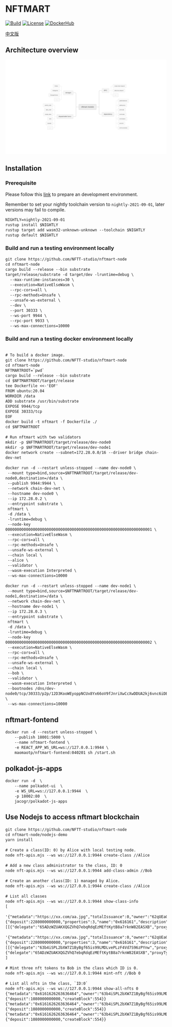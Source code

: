 # NFTMART

[![Build](https://github.com/NFTT-studio/NFTMart-Node/actions/workflows/build.yml/badge.svg)](https://github.com/NFTT-studio/NFTMart-Node/actions/workflows/build.yml)
[![License](https://img.shields.io/github/license/nftt-studio/nftmart-node?color=%23000&style=flat-round)](https://github.com/nftt-studio/nftmart/blob/master/LICENSE)
[![DockerHub](https://img.shields.io/docker/pulls/nftmart/node.svg)](https://hub.docker.com/r/nftmart/node)

[中文版](./README_zh.md)

## Architecture overview
![architecture overview](docs/nftmart-architecture-overview.jpeg)

## Installation

### Prerequisite
Please follow this [link](https://substrate.dev/docs/en/knowledgebase/getting-started/) to prepare an development environment.

Remember to set your nightly toolchain version to `nightly-2021-09-01`, later versions may fail to compile.
```
NIGHTLY=nightly-2021-09-01
rustup install $NIGHTLY
rustup target add wasm32-unknown-unknown --toolchain $NIGHTLY
rustup default $NIGHTLY
```

### Build and run a testing environment locally

```shell
git clone https://github.com/NFTT-studio/nftmart-node
cd nftmart-node
cargo build --release --bin substrate
target/release/substrate -d target/dev -lruntime=debug \
  --max-runtime-instances=30 \
  --execution=NativeElseWasm \
  --rpc-cors=all \
  --rpc-methods=Unsafe \
  --unsafe-ws-external \
  --dev \
  --port 30333 \
  --ws-port 9944 \
  --rpc-port 9933 \
  --ws-max-connections=10000
```

### Build and run a testing docker environment locally

```shell

# To build a docker image.
git clone https://github.com/NFTT-studio/nftmart-node
cd nftmart-node
NFTMARTROOT=`pwd`
cargo build --release --bin substrate
cd $NFTMARTROOT/target/release
tee Dockerfile <<-'EOF'
FROM ubuntu:20.04
WORKDIR /data
ADD substrate /usr/bin/substrate
EXPOSE 9944/tcp
EXPOSE 30333/tcp
EOF
docker build -t nftmart -f Dockerfile ./
cd $NFTMARTROOT

# Run nftmart with two validators
mkdir -p $NFTMARTROOT/target/release/dev-node0
mkdir -p $NFTMARTROOT/target/release/dev-node1
docker network create --subnet=172.28.0.0/16 --driver bridge chain-dev-net

docker run -d --restart unless-stopped --name dev-node0 \
 --mount type=bind,source=$NFTMARTROOT/target/release/dev-node0,destination=/data \
 --publish 9944:9944 \
 --network chain-dev-net \
 --hostname dev-node0 \
 --ip 172.28.0.2 \
 --entrypoint substrate \
 nftmart \
 -d /data \
 -lruntime=debug \
 --node-key 0000000000000000000000000000000000000000000000000000000000000001 \
 --execution=NativeElseWasm \
 --rpc-cors=all \
 --rpc-methods=Unsafe \
 --unsafe-ws-external \
 --chain local \
 --alice \
 --validator \
 --wasm-execution Interpreted \
 --ws-max-connections=10000

docker run -d --restart unless-stopped --name dev-node1 \
 --mount type=bind,source=$NFTMARTROOT/target/release/dev-node1,destination=/data \
 --network chain-dev-net \
 --hostname dev-node1 \
 --ip 172.28.0.3 \
 --entrypoint substrate \
 nftmart \
 -d /data \
 -lruntime=debug \
 --node-key 0000000000000000000000000000000000000000000000000000000000000002 \
 --execution=NativeElseWasm \
 --rpc-cors=all \
 --rpc-methods=Unsafe \
 --unsafe-ws-external \
 --chain local \
 --bob \
 --validator \
 --wasm-execution Interpreted \
 --bootnodes /dns/dev-node0/tcp/30333/p2p/12D3KooWEyoppNCUx8Yx66oV9fJnriXwCcXwDDUA2kj6vnc6iDEp \
 --ws-max-connections=10000
```


## nftmart-fontend
```
docker run -d --restart unless-stopped \
	--publish 18001:5000 \
	--name nftmart-fontend \
	-e REACT_APP_WS_URL=ws://127.0.0.1:9944 \
	maomaotp/nftmart-fontend:040201 sh /start.sh
```

## polkadot-js-apps
```
docker run -d  \
	--name polkadot-ui  \
	-e WS_URL=ws://127.0.0.1:9944  \
	-p 18002:80  \
	jacogr/polkadot-js-apps
```



## Use Nodejs to access nftmart blockchain

```shell
git clone https://github.com/NFTT-studio/nftmart-node
cd nftmart-node/nodejs-demo
yarn install

# Create a class(ID: 0) by Alice with local testing node.
node nft-apis.mjs --ws ws://127.0.0.1:9944 create-class //Alice

# Add a new class administrator to the class, ID: 0
node nft-apis.mjs --ws ws://127.0.0.1:9944 add-class-admin //Bob

# Create an another class(ID: 1) managed by Alice.
node nft-apis.mjs --ws ws://127.0.0.1:9944 create-class //Alice

# List all classes
node nft-apis.mjs --ws ws://127.0.0.1:9944 show-class-info
[
  '{"metadata":"https://xx.com/aa.jpg","totalIssuance":0,"owner":"62qUEaQwPx7g4vDz88bdp1tmZkSpPtVRL4pS98P7VEbZnM9w","data":{"deposit":2280000000000,"properties":3,"name":"0x616161","description":"0x62626262","createBlock":489},"classID":1,"adminList":[[{"delegate":"65ADzWZUAKXQGZVhQ7ebqRdqEzMEftKytB8a7rknW82EASXB","proxyType":"Any","delay":0}],261000000000000]}',
  '{"metadata":"https://xx.com/aa.jpg","totalIssuance":0,"owner":"62qUEaQwPx7g4vDz88bN4zMBTFmcwLPYbPsvbBhH2QiqWhfB","data":{"deposit":2280000000000,"properties":3,"name":"0x616161","description":"0x62626262","createBlock":8},"classID":0,"adminList":[[{"delegate":"63b4iSPL2bXW7Z1ByBgf65is99LMDLvePLzF4Vd7S96zPYnw","proxyType":"Any","delay":0},{"delegate":"65ADzWZUAKXQGZVhQ7ebqRdqEzMEftKytB8a7rknW82EASXB","proxyType":"Any","delay":0}],459000000000000]}'
]

# Mint three nft tokens to Bob in the class which ID is 0.
node nft-apis.mjs --ws ws://127.0.0.1:9944 mint-nft //Bob 0

# List all nfts in the class, `ID:0`
node nft-apis.mjs --ws ws://127.0.0.1:9944 show-all-nfts 0
{"metadata":"0x6161626263636464","owner":"63b4iSPL2bXW7Z1ByBgf65is99LMDLvePLzF4Vd7S96zPYnw","data":{"deposit":1080000000000,"createBlock":554}}
{"metadata":"0x6161626263636464","owner":"63b4iSPL2bXW7Z1ByBgf65is99LMDLvePLzF4Vd7S96zPYnw","data":{"deposit":1080000000000,"createBlock":554}}
{"metadata":"0x6161626263636464","owner":"63b4iSPL2bXW7Z1ByBgf65is99LMDLvePLzF4Vd7S96zPYnw","data":{"deposit":1080000000000,"createBlock":554}}

```
